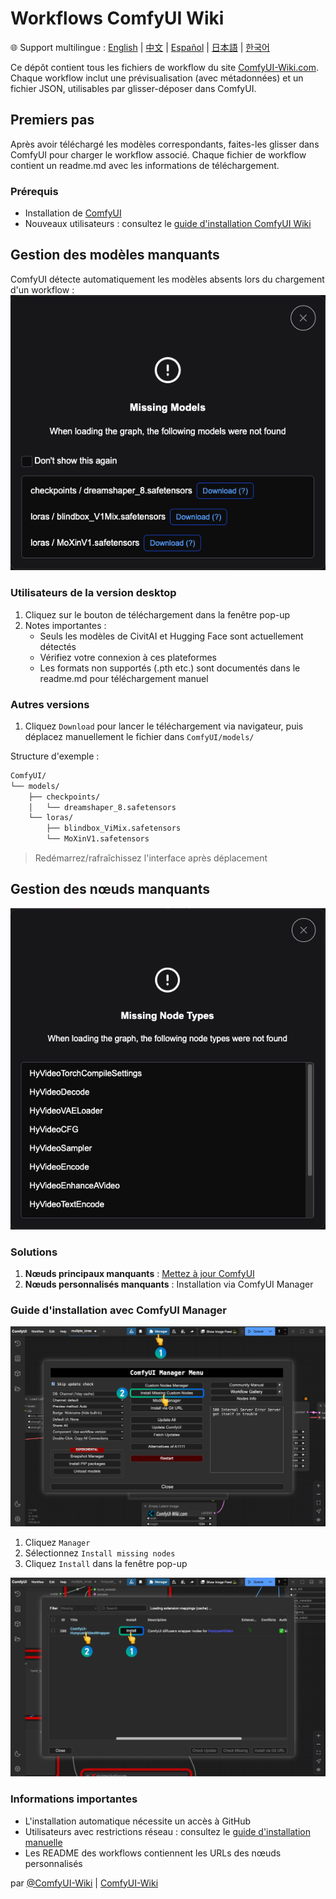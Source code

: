 # Workflows ComfyUI Wiki
🌐 Support multilingue : [English](README.md) | [中文](README.zh.md) | [Español](README.es.md) | [日本語](README.ja.md) | [한국어](README.ko.md)

Ce dépôt contient tous les fichiers de workflow du site [ComfyUI-Wiki.com](https://comfyui-wiki.com/fr). Chaque workflow inclut une prévisualisation (avec métadonnées) et un fichier JSON, utilisables par glisser-déposer dans ComfyUI.

## Premiers pas

Après avoir téléchargé les modèles correspondants, faites-les glisser dans ComfyUI pour charger le workflow associé. Chaque fichier de workflow contient un readme.md avec les informations de téléchargement.

### Prérequis
- Installation de [ComfyUI](https://github.com/comfyanonymous/ComfyUI)
- Nouveaux utilisateurs : consultez le [guide d'installation ComfyUI Wiki](https://comfyui-wiki.com/fr/install/install-comfyui)

## Gestion des modèles manquants
ComfyUI détecte automatiquement les modèles absents lors du chargement d'un workflow :
![Alerte modèles manquants](/readme_images/missing_models.png)

### Utilisateurs de la version desktop
1. Cliquez sur le bouton de téléchargement dans la fenêtre pop-up
2. Notes importantes :
   - Seuls les modèles de CivitAI et Hugging Face sont actuellement détectés
   - Vérifiez votre connexion à ces plateformes
   - Les formats non supportés (.pth etc.) sont documentés dans le readme.md pour téléchargement manuel

### Autres versions

1. Cliquez `Download` pour lancer le téléchargement via navigateur, puis déplacez manuellement le fichier dans `ComfyUI/models/`

Structure d'exemple :
```bash
ComfyUI/
└── models/
    ├── checkpoints/
    │   └── dreamshaper_8.safetensors
    └── loras/
        ├── blindbox_ViMix.safetensors
        └── MoXinV1.safetensors
```
> Redémarrez/rafraîchissez l'interface après déplacement

## Gestion des nœuds manquants
![Alerte nœuds manquants](/readme_images/missing_node_types.png)

### Solutions
1. **Nœuds principaux manquants** : [Mettez à jour ComfyUI](https://comfyui-wiki.com/fr/tutorial/basic/how-to-update-comfyui)
2. **Nœuds personnalisés manquants** : Installation via ComfyUI Manager

### Guide d'installation avec ComfyUI Manager
![Interface ComfyUI Manager](/readme_images/comfyui_manager.png)
1. Cliquez `Manager`
2. Sélectionnez `Install missing nodes`
3. Cliquez `Install` dans la fenêtre pop-up

![Exemple d'installation](/readme_images/install_missing_nodes.jpg)

### Informations importantes
- L'installation automatique nécessite un accès à GitHub
- Utilisateurs avec restrictions réseau : consultez le [guide d'installation manuelle](https://comfyui-wiki.com/fr/install/install-custom-nodes)
- Les README des workflows contiennent les URLs des nœuds personnalisés

par [@ComfyUI-Wiki](https://github.com/comfyui-wiki) | [ComfyUI-Wiki](https://comfyui-wiki.com/fr)